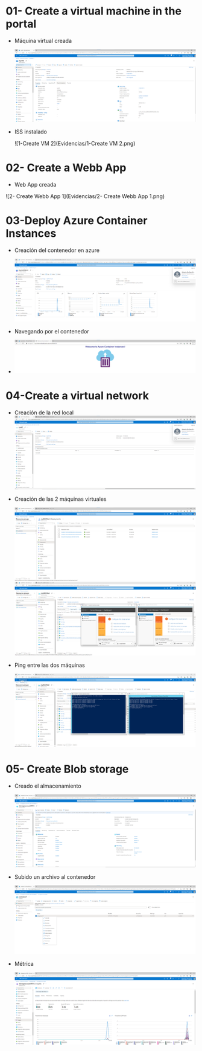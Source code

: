 # 01- Create a virtual machine in the portal



* Máquina virtual creada

  ![1-Create VM 1](Evidencias/1-Create%20VM%201.png)

  

* ISS instalado

  ![1-Create VM 2](Evidencias/1-Create VM 2.png)



# 02- Create a Webb App

* Web App creada

  

![2- Create Webb App 1](Evidencias/2- Create Webb App 1.png)

# 03-Deploy Azure Container Instances



* Creación del contenedor en azure

  ![Captura de pantalla 2021-05-21 112410](Evidencias/Captura%20de%20pantalla%202021-05-21%20112410.png)

* Navegando por el contenedor
* ![Captura de pantalla 2021-05-21 112857](Evidencias/Captura%20de%20pantalla%202021-05-21%20112857.png)

# 04-Create a virtual network

* Creación de la red local![Captura de pantalla virtualnet 1](Evidencias/Captura%20de%20pantalla%20virtualnet%201.png)

* Creación de las 2 máquinas virtuales

  ![Captura de pantalla virtualnet3](Evidencias/Captura%20de%20pantalla%20virtualnet%202.png)![Captura de pantalla virtualnet 2](Evidencias/Captura%20de%20pantalla%20virtualnet3.png)



* Ping entre las dos máquinas

  ![Captura de pantallavirtualnet4](Evidencias/Captura%20de%20pantallavirtualnet4.png)



# 05- Create Blob storage

* Creado el almacenamiento

  ![5-createStorage1](Evidencias/5-createStorage1.png)

* Subido un archivo al contenedor

  ![5-createStorage2](Evidencias/5-createStorage2.png)

* Métrica

  ![5-createStorage3](Evidencias/5-createStorage3.png)

